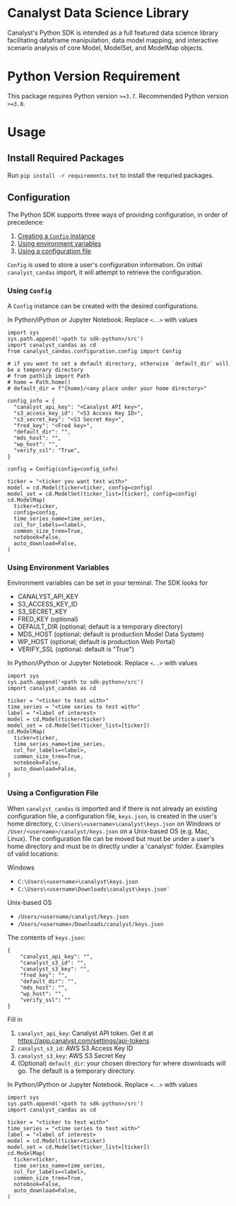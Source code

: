 # Canalyst Data Science Library

Canalyst's Python SDK is intended as a full featured data science library facilitating dataframe manipulation, data model mapping, and interactive scenario analysis of core Model, ModelSet, and ModelMap objects.

# Python Version Requirement
This package requires Python version `>=3.7`. Recommended Python version `>=3.8`.

# Usage

## Install Required Packages
Run `pip install -r requirements.txt` to install the requried packages.

## Configuration
The Python SDK supports three ways of providing configuration, in order of precedence:
   1. [Creating a `Config` instance](#using-config)
   2. [Using environment variables](#using-environment-variables)
   3. [Using a configuration file](#using-configuration-file)

`Config` is used to store a user's configuration information. On initial `canalyst_candas` import, it will attempt to retrieve the configuration.

### Using `Config`
A `Config` instance can be created with the desired configurations.

In Python/iPython or Jupyter Notebook. Replace `<..>` with values

```
import sys
sys.path.append('<path to sdk-python>/src')
import canalyst_candas as cd
from canalyst_candas.configuration.config import Config

# if you want to set a default directory, otherwise `default_dir` will be a temporary directory
# from pathlib import Path
# home = Path.home()
# default_dir = f"{home}/<any place under your home directory>"

config_info = {
  "canalyst_api_key": "<Canalyst API key>",
  "s3_access_key_id": "<S3 Access Key ID>",
  "s3_secret_key": "<S3 Secret Key>",
  "fred_key": "<Fred key>",
  "default_dir": "",
  "mds_host": "",
  "wp_host": "",
  "verify_ssl": "True",
}

config = Config(config=config_info)

ticker = "<ticker you want test with>"
model = cd.Model(ticker=ticker, config=config)
model_set = cd.ModelSet(ticker_list=[ticker], config=config)
cd.ModelMap(
  ticker=ticker,
  config=config,
  time_series_name=time_series,
  col_for_labels=<label>,
  common_size_tree=True,
  notebook=False,
  auto_download=False,
)
```

### Using Environment Variables
Environment variables can be set in your terminal. The SDK looks for
- CANALYST_API_KEY
- S3_ACCESS_KEY_ID
- S3_SECRET_KEY
- FRED_KEY (optional)
- DEFAULT_DIR (optional; default is a temporary directory)
- MDS_HOST (optional; default is production Model Data System)
- WP_HOST (optional; default is production Web Portal)
- VERIFY_SSL (optional: default is "True")

In Python/iPython or Jupyter Notebook. Replace `<..>` with values

```
import sys
sys.path.append('<path to sdk-python>/src')
import canalyst_candas as cd

ticker = "<ticker to test with>"
time_series = "<time series to test with>"
label = "<label of interest>
model = cd.Model(ticker=ticker)
model_set = cd.ModelSet(ticker_list=[ticker])
cd.ModelMap(
  ticker=ticker,
  time_series_name=time_series,
  col_for_labels=<label>,
  common_size_tree=True,
  notebook=False,
  auto_download=False,
)
```

### Using a Configuration File
When `canalyst_candas` is imported and if there is not already an existing configuration file, a configuration file, `keys.json`, is created in the user's home directory, `C:\Users\<username>\canalyst\keys.json` on Windows or `/User/<username>/canalyst/keys.json` on a Unix-based OS (e.g. Mac, Linux). The configuration file can be moved but must be under a user's home directory and must be in directly under a 'canalyst' folder. Examples of valid locations:

Windows
- `C:\Users\<username>\canalyst\keys.json`
- `C:\Users\<username\Downloads\canalyst\keys.json'`
  
Unix-based OS
- `/Users/<username/canalyst/keys.json`
- `/Users/<username>/Downloads/canalyst/keys.json`

The contents of `keys.json`:
```
{
    "canalyst_api_key": "",
    "canalyst_s3_id": "",
    "canalyst_s3_key": "",
    "fred_key": "",
    "default_dir": "",
    "mds_host": "",
    "wp_host": "",
    "verify_ssl": ""
}
```

Fill in 
1. `canalyst_api_key`: Canalyst API token. Get it at https://app.canalyst.com/settings/api-tokens
2. `canalyst_s3_id`:  AWS S3 Access Key ID
3. `canalyst_s3_key`:  AWS S3 Secret Key
4. (Optional) `default_dir`: your chosen directory for where downloads will go. The default is a temporary directory.

In Python/iPython or Jupyter Notebook. Replace `<..>` with values

```
import sys
sys.path.append('<path to sdk-python>/src')
import canalyst_candas as cd

ticker = "<ticker to test with>"
time_series = "<time series to test with>"
label = "<label of interest>
model = cd.Model(ticker=ticker)
model_set = cd.ModelSet(ticker_list=[ticker])
cd.ModelMap(
  ticker=ticker,
  time_series_name=time_series,
  col_for_labels=<label>,
  common_size_tree=True,
  notebook=False,
  auto_download=False,
)
```
